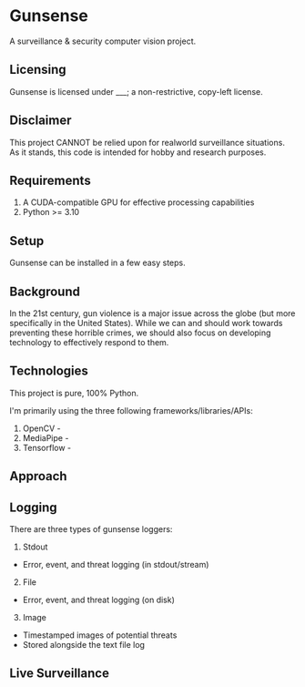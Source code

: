 # Gunsense

A surveillance & security computer vision project.

## Licensing

Gunsense is licensed under ___; a non-restrictive, copy-left license.

## Disclaimer

This project CANNOT be relied upon for realworld surveillance situations.
As it stands, this code is intended for hobby and research purposes. 

## Requirements

1. A CUDA-compatible GPU for effective processing capabilities
2. Python >= 3.10

## Setup

Gunsense can be installed in a few easy steps.

## Background

In the 21st century, gun violence is a major issue across the globe (but more
specifically in the United States). While we can and should work towards
preventing these horrible crimes, we should also focus on developing technology
to effectively respond to them.

## Technologies

This project is pure, 100% Python. 

I'm primarily using the three following frameworks/libraries/APIs:
  1. OpenCV
    - 
  2. MediaPipe 
    - 
  3. Tensorflow
    - 

## Approach

## Logging

There are three types of gunsense loggers:

1. Stdout
  - Error, event, and threat logging (in stdout/stream)
2. File
  - Error, event, and threat logging (on disk)
3. Image
  - Timestamped images of potential threats
  - Stored alongside the text file log

## Live Surveillance


